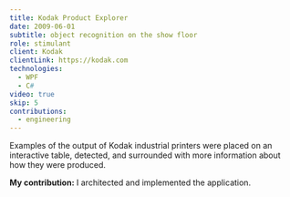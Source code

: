 ```yaml
---
title: Kodak Product Explorer
date: 2009-06-01
subtitle: object recognition on the show floor
role: stimulant
client: Kodak
clientLink: https://kodak.com
technologies:
  - WPF
  - C#
video: true
skip: 5
contributions:
  - engineering
---
```


Examples of the output of Kodak industrial printers were placed on an interactive table, detected, and surrounded with more information about how they were produced.

**My contribution:** I architected and implemented the application.
